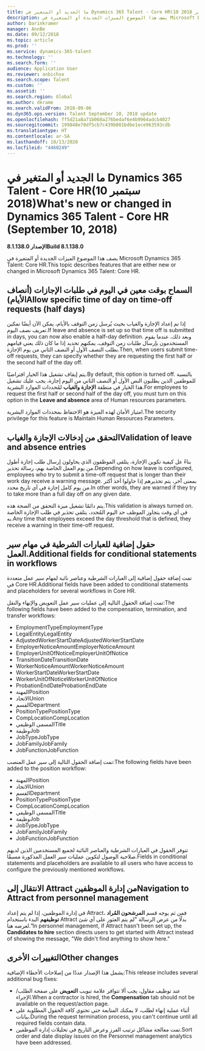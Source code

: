 ```yaml
---
title: ما الجديد أو المتغير في Dynamics 365 Talent - Core HR(10 سبتمبر 2018)
description: يصف هذا الموضوع الميزات الجديدة أو المتغيرة في Microsoft Dynamics 365 Talent - Core HR.
author: Darinkramer
manager: AnnBe
ms.date: 09/12/2018
ms.topic: article
ms.prod: ''
ms.service: dynamics-365-talent
ms.technology: ''
ms.search.form: ''
audience: Application User
ms.reviewer: anbichse
ms.search.scope: Talent
ms.custom: ''
ms.assetid: ''
ms.search.region: Global
ms.author: dkrame
ms.search.validFrom: 2018-09-06
ms.dyn365.ops.version: Talent September 10, 2018 update
ms.openlocfilehash: ff5d21a8a71b068a276bedaf6e4b9964adcb4027
ms.sourcegitcommit: 199848e78df5cb7c439b001bdbe1ece963593cdb
ms.translationtype: HT
ms.contentlocale: ar-SA
ms.lasthandoff: 10/13/2020
ms.locfileid: "4460249"
---
```

# <a name="whats-new-or-changed-in-dynamics-365-talent---core-hr-september-10-2018"></a><span data-ttu-id="609a9-103">ما الجديد أو المتغير في Dynamics 365 Talent - Core HR(10 سبتمبر 2018)</span><span class="sxs-lookup"><span data-stu-id="609a9-103">What's new or changed in Dynamics 365 Talent - Core HR (September 10, 2018)</span></span>

<span data-ttu-id="609a9-104">**الإصدار 8.1.138.0**</span><span class="sxs-lookup"><span data-stu-id="609a9-104">**Build 8.1.138.0**</span></span>

<span data-ttu-id="609a9-105">يصف هذا الموضوع الميزات الجديدة أو المتغيرة في Microsoft Dynamics 365 Talent: Core HR.</span><span class="sxs-lookup"><span data-stu-id="609a9-105">This topic describes features that are either new or changed in Microsoft Dynamics 365 Talent: Core HR.</span></span>

## <a name="allow-specific-time-of-day-on-time-off-requests-half-days"></a><span data-ttu-id="609a9-106">السماح بوقت معين في اليوم في طلبات الإجازات (أنصاف الأيام)</span><span class="sxs-lookup"><span data-stu-id="609a9-106">Allow specific time of day on time-off requests (half days)</span></span>

<span data-ttu-id="609a9-107">إذا تم إعداد الإجازة والغياب بحيث يُرسل زمن التوقف بالأيام، يمكن الآن أيضًا تمكين تعريف نصف اليوم.</span><span class="sxs-lookup"><span data-stu-id="609a9-107">If leave and absence is set up so that time off is submitted in days, you can now also enable a half-day definition.</span></span> <span data-ttu-id="609a9-108">وبعد ذلك، عندما يقوم المستخدمون بإرسال طلبات زمن التوقف،  يمكنهم تحديد إذا ما كان ذلك يعني قيامهم بطلب النصف الأول أو النصف الثاني من يوم الإجازة.</span><span class="sxs-lookup"><span data-stu-id="609a9-108">Then, when users submit time-off requests, they can specify whether they are requesting the first half or the second half of the day off.</span></span>

<span data-ttu-id="609a9-109">يتم إيقاف تشغيل هذا الخيار افتراضيًا.</span><span class="sxs-lookup"><span data-stu-id="609a9-109">By default, this option is turned off.</span></span> <span data-ttu-id="609a9-110">بالنسبة للموظفين الذين يطلبون النص الأول أو النصف الثاني من اليوم إجازة، يجب عليك تشغيل هذا الخيار في منطقة **الإجازة والغياب** لمُحددات الموارد البشرية.</span><span class="sxs-lookup"><span data-stu-id="609a9-110">For employees to request the first half or second half of the day off, you must turn on this option in the **Leave and absence** area of Human resources parameters.</span></span>

<span data-ttu-id="609a9-111">امتياز الأمان لهذه الميزة هو الاحتفاظ بمحددات الموارد البشرية.</span><span class="sxs-lookup"><span data-stu-id="609a9-111">The security privilege for this feature is Maintain Human Resources Parameters.</span></span>

## <a name="validation-of-leave-and-absence-entries"></a><span data-ttu-id="609a9-112">التحقق من إدخالات الإجازة والغياب</span><span class="sxs-lookup"><span data-stu-id="609a9-112">Validation of leave and absence entries</span></span>

<span data-ttu-id="609a9-113">بناءً عل كيفية تكوين الإجازة، يتلقى الموظفون الذي يحاولون إرسال طلب إجازة أطول من يوم العمل الخاصة بهم، رسالة تحذير.</span><span class="sxs-lookup"><span data-stu-id="609a9-113">Depending on how leave is configured, employees who try to submit a time-off request that is longer than their work day receive a warning message.</span></span> <span data-ttu-id="609a9-114">بمعنى آخر، يتم تحذيرهم إذا حاولوا أخذ أكثر من يوم كامل إجازة في أي تاريخ محدد.</span><span class="sxs-lookup"><span data-stu-id="609a9-114">In other words, they are warned if they try to take more than a full day off on any given date.</span></span>

<span data-ttu-id="609a9-115">يتم دائمًا تشغيل ميزة التحقق من الصحة هذه.</span><span class="sxs-lookup"><span data-stu-id="609a9-115">This validation is always turned on.</span></span> <span data-ttu-id="609a9-116">في أي وقت يتجاوز الموظف حد اليوم المُحدد، يتلقي تحذير في طلب الإجازة الخاصة به.</span><span class="sxs-lookup"><span data-stu-id="609a9-116">Any time that employees exceed the day threshold that is defined, they receive a warning in their time-off request.</span></span>

## <a name="additional-fields-for-conditional-statements-in-workflows"></a><span data-ttu-id="609a9-117">حقول إضافية للعبارات الشرطية في مهام سير العمل.</span><span class="sxs-lookup"><span data-stu-id="609a9-117">Additional fields for conditional statements in workflows</span></span>

<span data-ttu-id="609a9-118">تمت إضافة حقول إضافية إلى العبارات الشرطية وعناصر نائبة لمهام سير عمل متعددة في Core HR.</span><span class="sxs-lookup"><span data-stu-id="609a9-118">Additional fields have been added to conditional statements and placeholders for several workflows in Core HR.</span></span>

<span data-ttu-id="609a9-119">تمت إضافة الحقول التالية إلى عمليات سير عمل التعويض والإنهاء والنقل:</span><span class="sxs-lookup"><span data-stu-id="609a9-119">The following fields have been added to the compensation, termination, and transfer workflows:</span></span>

- <span data-ttu-id="609a9-120">EmploymentType</span><span class="sxs-lookup"><span data-stu-id="609a9-120">EmploymentType</span></span>
- <span data-ttu-id="609a9-121">LegalEntity</span><span class="sxs-lookup"><span data-stu-id="609a9-121">LegalEntity</span></span>
- <span data-ttu-id="609a9-122">AdjustedWorkerStartDate</span><span class="sxs-lookup"><span data-stu-id="609a9-122">AdjustedWorkerStartDate</span></span>
- <span data-ttu-id="609a9-123">EmployerNoticeAmount</span><span class="sxs-lookup"><span data-stu-id="609a9-123">EmployerNoticeAmount</span></span>
- <span data-ttu-id="609a9-124">EmployerUnitOfNotice</span><span class="sxs-lookup"><span data-stu-id="609a9-124">EmployerUnitOfNotice</span></span>
- <span data-ttu-id="609a9-125"> TransitionDate</span><span class="sxs-lookup"><span data-stu-id="609a9-125">TransitionDate</span></span>
- <span data-ttu-id="609a9-126">WorkerNoticeAmount</span><span class="sxs-lookup"><span data-stu-id="609a9-126">WorkerNoticeAmount</span></span>
- <span data-ttu-id="609a9-127">WorkerStartDate</span><span class="sxs-lookup"><span data-stu-id="609a9-127">WorkerStartDate</span></span>
- <span data-ttu-id="609a9-128">WorkerUnitOfNotice</span><span class="sxs-lookup"><span data-stu-id="609a9-128">WorkerUnitOfNotice</span></span>
- <span data-ttu-id="609a9-129">ProbationEndDate</span><span class="sxs-lookup"><span data-stu-id="609a9-129">ProbationEndDate</span></span>
- <span data-ttu-id="609a9-130">المهنة</span><span class="sxs-lookup"><span data-stu-id="609a9-130">Position</span></span>
- <span data-ttu-id="609a9-131">الاتحاد</span><span class="sxs-lookup"><span data-stu-id="609a9-131">Union</span></span>
- <span data-ttu-id="609a9-132">القسم</span><span class="sxs-lookup"><span data-stu-id="609a9-132">Department</span></span>
- <span data-ttu-id="609a9-133">PositionType</span><span class="sxs-lookup"><span data-stu-id="609a9-133">PositionType</span></span>
- <span data-ttu-id="609a9-134">CompLocation</span><span class="sxs-lookup"><span data-stu-id="609a9-134">CompLocation</span></span>
- <span data-ttu-id="609a9-135">المسمى الوظيفي</span><span class="sxs-lookup"><span data-stu-id="609a9-135">Title</span></span>
- <span data-ttu-id="609a9-136">وظيفة</span><span class="sxs-lookup"><span data-stu-id="609a9-136">Job</span></span>
- <span data-ttu-id="609a9-137">JobType</span><span class="sxs-lookup"><span data-stu-id="609a9-137">JobType</span></span>
- <span data-ttu-id="609a9-138">JobFamily</span><span class="sxs-lookup"><span data-stu-id="609a9-138">JobFamily</span></span>
- <span data-ttu-id="609a9-139">JobFunction</span><span class="sxs-lookup"><span data-stu-id="609a9-139">JobFunction</span></span>

<span data-ttu-id="609a9-140">تمت إضافة الحقول التالية إلى سير عمل المنصب:</span><span class="sxs-lookup"><span data-stu-id="609a9-140">The following fields have been added to the position workflow:</span></span>

- <span data-ttu-id="609a9-141">المهنة</span><span class="sxs-lookup"><span data-stu-id="609a9-141">Position</span></span>
- <span data-ttu-id="609a9-142">الاتحاد</span><span class="sxs-lookup"><span data-stu-id="609a9-142">Union</span></span>
- <span data-ttu-id="609a9-143">القسم</span><span class="sxs-lookup"><span data-stu-id="609a9-143">Department</span></span>
- <span data-ttu-id="609a9-144">PositionType</span><span class="sxs-lookup"><span data-stu-id="609a9-144">PositionType</span></span>
- <span data-ttu-id="609a9-145">CompLocation</span><span class="sxs-lookup"><span data-stu-id="609a9-145">CompLocation</span></span>
- <span data-ttu-id="609a9-146">المسمى الوظيفي</span><span class="sxs-lookup"><span data-stu-id="609a9-146">Title</span></span>
- <span data-ttu-id="609a9-147">وظيفة</span><span class="sxs-lookup"><span data-stu-id="609a9-147">Job</span></span>
- <span data-ttu-id="609a9-148">JobType</span><span class="sxs-lookup"><span data-stu-id="609a9-148">JobType</span></span>
- <span data-ttu-id="609a9-149">JobFamily</span><span class="sxs-lookup"><span data-stu-id="609a9-149">JobFamily</span></span>
- <span data-ttu-id="609a9-150">JobFunction</span><span class="sxs-lookup"><span data-stu-id="609a9-150">JobFunction</span></span>

<span data-ttu-id="609a9-151">تتوفر الحقول في العبارات الشرطية والعناصر النائبة لجميع المستخدمين الذين لديهم صلاحية الوصول لتكوين عمليات سير العمل المذكورة مسبقًا.</span><span class="sxs-lookup"><span data-stu-id="609a9-151">Fields in conditional statements and placeholders are available to all users who have access to configure the previously mentioned workflows.</span></span>

## <a name="navigation-to-attract-from-personnel-management"></a><span data-ttu-id="609a9-152">الانتقال إلى Attract من إدارة الموظفين</span><span class="sxs-lookup"><span data-stu-id="609a9-152">Navigation to Attract from personnel management</span></span>

<span data-ttu-id="609a9-153">في إدارة الموظفين، إذا لم يتم إعداد Attract، فمن ثم يوجه قسم **المرشحون المُراد توظيفهم** البدء باستخدام Attract بدلًا من عرض الرسالة "لم يتم العثور على أي شئ لعرضه هنا."</span><span class="sxs-lookup"><span data-stu-id="609a9-153">In personnel management, if Attract hasn't been set up, the **Candidates to hire** section directs users to get started with Attract instead of showing the message, "We didn't find anything to show here."</span></span>

## <a name="other-changes"></a><span data-ttu-id="609a9-154">التغييرات الأخرى</span><span class="sxs-lookup"><span data-stu-id="609a9-154">Other changes</span></span>

<span data-ttu-id="609a9-155">يشمل هذا الإصدار عددًا من إصلاحات الأخطاء الإضافية:</span><span class="sxs-lookup"><span data-stu-id="609a9-155">This release includes several additional bug fixes:</span></span>

- <span data-ttu-id="609a9-156">عند توظيف مقاول، يجب ألا تتوافر علامة تبويب **التعويض** على صفحة الطلب/الإجراء.</span><span class="sxs-lookup"><span data-stu-id="609a9-156">When a contractor is hired, the **Compensation** tab should not be available on the request/action page.</span></span>
- <span data-ttu-id="609a9-157">أثناء عملية إنهاء لطلب، لا يمكنك المتابعة حتى تحتوي كافة الحقول المطلوبة على بيانات.</span><span class="sxs-lookup"><span data-stu-id="609a9-157">During the request termination process, you can't continue until all required fields contain data.</span></span>
- <span data-ttu-id="609a9-158">تمت معالجة مشاكل ترتيب الفرز وعرض التاريخ في تحليلات إدارة الموظفين.</span><span class="sxs-lookup"><span data-stu-id="609a9-158">Sort order and date display issues on the Personnel management analytics have been addressed.</span></span>
